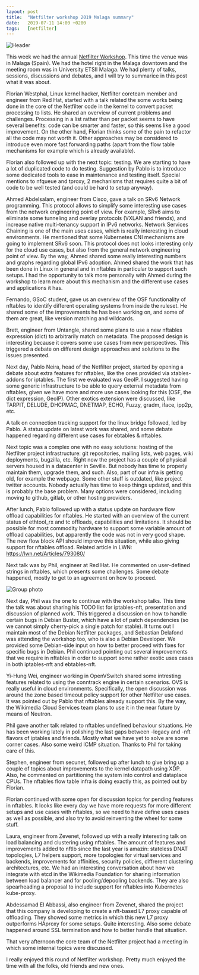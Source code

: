 ```yaml
---
layout: post
title:  "Netfilter workshop 2019 Malaga summary"
date:   2019-07-11 14:00 +0200
tags:	[netfilter]
---
```


![Header][header]

This week we had the annual [Netfilter Workshop][nfws]. This time the
venue was in Malaga (Spain). We had the hotel right in the Malaga downtown
and the meeting room was in University ETSII Malaga.
We had plenty of talks, sessions, discussions and debates, and I will try to
summarice in this post what it was about.

<!--more-->

Florian Westphal, Linux kernel hacker, Netfilter coreteam member and engineer
from Red Hat, started with a talk related the some works being done in the core
of the Netfilter code in the kernel to convert packet processing to lists.
He shared an overview of current problems and challenges. Processing in a list
rather than per packet seems to have several benefits: code can be smarter and
faster, so this seems like a good improvement. On the other hand, Florian
thinks some of the pain to refactor all the code may not worth it. Other
approaches may be considered to introduce even more fast forwarding paths
(apart from the flow table mechanisms for example which is already available).

Florian also followed up with the next topic: testing. We are starting to have
a lot of duplicated code to do testing. Suggestion by Pablo is to introduce
some dedicated tools to ease in maintenance and testing itself. Special mentions
to nfqueue and tproxy, 2 mechanisms that requires quite a bit of code to be
well tested (and could be hard to setup anyway).

Ahmed Abdelsalam, engineer from Cisco, gave a talk on SRv6 Network programming.
This protocol allows to simplify some interesting use cases from the network
engineering point of view. For example, SRv6 aims to eliminate some
tunneling and overlay protocols (VXLAN and friends), and increase native
multi-tenancy support in IPv6 networks. Network Services Chaining is one of the
main uses cases, which is really interesting in cloud environments. He
mentioned that some Kubernetes CNI mechanisms are going to implement SRv6 soon.
This protocol does not looks interesting only for the cloud use cases, but also
from the general network engineering point of view.
By the way, Ahmed shared some really interesting numbers and graphs regarding
global IPv6 adoption.
Ahmed shared the work that has been done in Linux in general and in nftables in
particular to support such setups.
I had the opportunity to talk more personally with Ahmed during the workshop to
learn more about this mechanism and the different use cases and applications
it has.

Fernando, GSoC student, gave us an overview of the OSF functionality of
nftables to identify different operating systems from inside the ruleset. He
shared some of the improvements he has been working on, and some of them are
great, like version matching and wildcards.

Brett, engineer from Untangle, shared some plans to use a new nftables
expression (dict) to arbitrarily match on metadata. The proposed design is
interesting because it covers some use cases from new perspectives. This
triggered a debate on different design approaches and solutions to the issues
presented.


Next day, Pablo Neira, head of the Netfilter project, started by opening a
debate about extra features for nftables, like the ones provided via
xtables-addons for iptables.
The first we evaluated was GeoIP. I suggested having some generic infrastructure
to be able to query external metadata from nftables, given we have more and more use
cases looking for this (OSF, the dict expression, GeoIP).
Other exotics extension were discussed, like TARPIT, DELUDE, DHCPMAC, DNETMAP,
ECHO, Fuzzy, gradm, iface, ipp2p, etc.

A talk on connection tracking support for the linux bridge followed, led by
Pablo. A status update on latest work was shared, and some debate happened
regarding different use cases for ebtables & nftables.

Next topic was a complex one with no easy solutions: hosting of the Netfilter
project infrastructure: git repositories, mailing lists, web pages,
wiki deployments, bugzilla, etc. Right now the project has a couple of physical
servers housed in a datacenter in Seville. But nobody has time to properly
maintain them, upgrade them, and such.
Also, part of our infra is getting old, for example the webpage. Some other
stuff is outdated, like project twitter accounts. Nobody actually has time
to keep things updated, and this is probably the base problem.
Many options were considered, including moving to github, gitlab, or other
hosting providers.

After lunch, Pablo followed up with a status update on hardware flow offload
capabilities for nftables. He started with an overview of the current status
of ethtool_rx and tc offloads, capabilities and limitations.
It should be possible for most commodity hardware to support some variable amount
of offload capabilities, but apparently the code was not in very good shape.
The new flow block API should improve this situation, while also giving support
for nftables offload.
Related article in LWN: https://lwn.net/Articles/793080/

Next talk was by Phil, engineer at Red Hat. He commented on user-defined strings
in nftables, which presents some challenges. Some debate happened, mostly to
get to an agreement on how to proceed.

![Group photo][group]

Next day, Phil was the one to continue with the workshop talks. This time the
talk was about sharing his TODO list for iptables-nft, presentation and
discussion of planned work.
This triggered a discussion on how to handle certain bugs in Debian Buster, which
have a lot of patch dependencies (so we cannot simply cherry-pick a single patch
for stable). It turns out I maintain most of the Debian Netfilter packages, and
Sebastian Delafond was attending the workshop too, who is also a Debian Developer.
We provided some Debian-side input on how to better proceed with fixes for specific
bugs in Debian.
Phil continued pointing out several improvements that we require in nftables in order
to support some rather exotic uses cases in both iptables-nft and ebtables-nft.

Yi-Hung Wei, engineer working in OpenVSwitch shared some intresting features
related to using the conntrack engine in certain scenarios. OVS is really useful
in cloud environments. Specifically, the open discussion was around the zone
based timeout policy support for other Netfilter use cases. It was pointed out
by Pablo that nftables already support this.
By the way, the Wikimedia Cloud Services team plans to use it in the near
future by means of Neutron.

Phil gave another talk related to nftables undefined behaviour situations.
He has been working lately in polishing the last gaps between -legacy and -nft
flavors of iptables and friends. Mostly what we have yet to solve are some
corner cases. Also some weird ICMP situation. Thanks to Phil for taking care
of this.

Stephen, engineer from secunet, followed up after lunch to give bring up a
couple of topics about improvements to the kernel datapath using XDP. Also, he
commented on partitioning the system into control and dataplace CPUs. The
nftables flow table infra is doing exactly this, as pointed out by Florian.

Florian continued with some open for discussion topics for pending features in
nftables. It looks like every day we have more requests for more different
setups and use cases with nftables, so we need to have define uses cases as
well as possible, and also try to avoid reinventing the wheel for some stuff.

Laura, engineer from Zevenet, followed up with a really interesting talk on
load balancing and clustering using nftables. The amount of features and
improvements added to nftlb since the last year is amazin: stateless DNAT
topologies, L7 helpers support, more topologies for virtual services and
backends, improvements for affinities, security policies, diffrerent
clustering architectures, etc.
We had an interesting conversation about how we integrate with etcd in the
Wikimedia Foundation for sharing information between load balancer and for
pooling/depooling backends.
They are also spearheading a proposal to include support for nftables into
Kubernetes kube-proxy.

Abdessamad El Abbassi, also engineer from Zevenet, shared the project that
this company is developing to create a nft-based L7 proxy capable of
offloading. They showed some metrics in which this new L7 proxy outperforms
HAproxy for some setups. Quite interesting. Also some debate happened around
SSL termination and how to better handle that situation.

That very afternoon the core team of the Netfilter project had a meeting in
which some internal topics were discussed.

I really enjoyed this round of Netfilter workshop. Pretty much enjoyed the time
with all the folks, old friends and new ones.

[group]:	{{site.url}}/assets/2019nfws_group_blog.png
[header]:	{{site.url}}/assets/2019nfws_header.png
[nfws]:		https://workshop.netfilter.org/2019/
